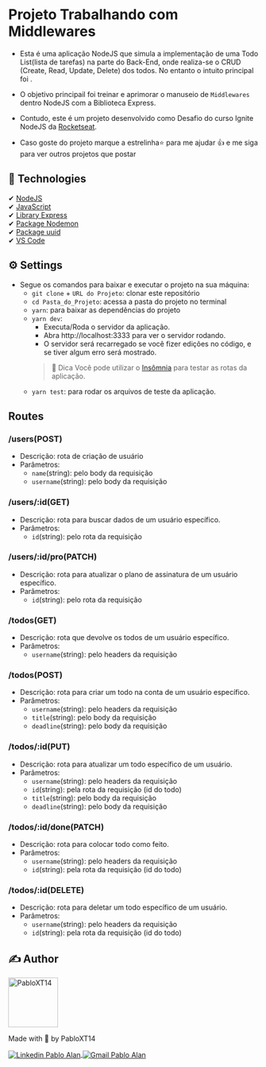 # Projeto Trabalhando com Middlewares
* Esta é uma aplicação NodeJS que simula a implementação de uma Todo List(lista de tarefas) na parte do Back-End, onde realiza-se o CRUD (Create, Read, Update, Delete) dos todos. No entanto o intuito principal foi .

* O objetivo principail foi treinar e aprimorar o manuseio de `Middlewares` dentro NodeJS com a Biblioteca Express.

* Contudo, este é um projeto desenvolvido como Desafio do curso Ignite NodeJS da [Rocketseat](https://www.rocketseat.com.br/).

* Caso goste do projeto marque a estrelinha⭐ para me ajudar 👍 e me siga para ver outros projetos que postar

## 🚀 Technologies
✔ [NodeJS](https://nodejs.org/en/)
<br>
✔ [JavaScript](https://www.javascript.com/)
<br>
✔ [Library Express](https://expressjs.com/)
<br>
✔ [Package Nodemon](https://www.npmjs.com/package/nodemon)
<br>
✔ [Package uuid](https://www.npmjs.com/package/uuid)
<br>
✔ [VS Code](https://code.visualstudio.com/)


## ⚙ Settings
* Segue os comandos para baixar e executar o projeto na sua máquina:
    - `git clone` + `URL do Projeto`: clonar este repositório
    - `cd Pasta_do_Projeto`: acessa a pasta do projeto no terminal
    - `yarn`: para baixar as dependências do projeto
    - `yarn dev`:
        * Executa/Roda o servidor da aplicação.
        * Abra http://localhost:3333 para ver o servidor rodando.
        * O servidor será recarregado se você fizer edições no código, e se tiver algum erro será mostrado.
        > 🚨 Dica
        > Você pode utilizar o [Insômnia](https://insomnia.rest/download) para testar as rotas da aplicação.
    - `yarn test`: para rodar os arquivos de teste da aplicação.


## Routes

### /users(POST)
* Descrição: rota de criação de usuário
* Parâmetros:
    - `name`(string): pelo body da requisição
    - `username`(string): pelo body da requisição

### /users/:id(GET)
* Descrição: rota para buscar dados de um usuário específico.
* Parâmetros:
    - `id`(string): pelo rota da requisição

### /users/:id/pro(PATCH)
* Descrição: rota para atualizar o plano de assinatura de um usuário específico.
* Parâmetros:
    - `id`(string): pelo rota da requisição

### /todos(GET)
* Descrição: rota que devolve os todos de um usuário específico.
* Parâmetros:
    - `username`(string): pelo headers da requisição

### /todos(POST)
* Descrição: rota para criar um todo na conta de um usuário específico.
* Parâmetros:
    - `username`(string): pelo headers da requisição
    - `title`(string): pelo body da requisição
    - `deadline`(string): pelo body da requisição

### /todos/:id(PUT)
* Descrição: rota para atualizar um todo específico de um usuário.
* Parâmetros:
    - `username`(string): pelo headers da requisição
    - `id`(string): pela rota da requisição (id do todo)
    - `title`(string): pelo body da requisição
    - `deadline`(string): pelo body da requisição

### /todos/:id/done(PATCH)
* Descrição: rota para colocar todo como feito.
* Parâmetros:
    - `username`(string): pelo headers da requisição
    - `id`(string): pela rota da requisição (id do todo)

### /todos/:id(DELETE)
* Descrição: rota para deletar um todo específico de um usuário.
* Parâmetros:
    - `username`(string): pelo headers da requisição
    - `id`(string): pela rota da requisição (id do todo)


## ✍ Author
<img alt="PabloXT14" title="PabloXT14" src="https://avatars.githubusercontent.com/u/71723595?s=400&u=f7a1ec0c2e1f7cd1acf79f61043dbc75b1079de6&v=4" width="100">
<p>
    Made with 💜 by PabloXT14
</p>
<p align="left">
    <a href="https://www.linkedin.com/in/pabloalan/" target="_blank">
        <img align="center" src="https://img.shields.io/badge/LinkedIn-%230077B5?style=for-the-badge&logo=linkedin&logoColor=white" alt="Linkedin Pablo Alan" />
    </a>
    <a href="mailto:pabloxt14@gmail.com" target="_blank">
        <img align="center" src="https://img.shields.io/badge/Gmail-FF0000?style=for-the-badge&logo=gmail&logoColor=white" alt="Gmail Pablo Alan" />
    </a>
</p>